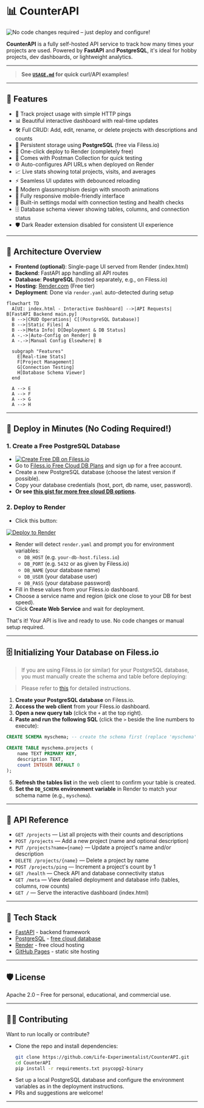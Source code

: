 # 📊 CounterAPI

![No code changes required – just deploy and configure!](https://img.shields.io/badge/No%20Code%20Changes-Just%20Deploy%20%26%20Configure-brightgreen)

**CounterAPI** is a fully self-hosted API service to track how many times your projects are used.
Powered by **FastAPI** and **PostgreSQL**, it's ideal for hobby projects, dev dashboards, or lightweight analytics.

---

> **See [`USAGE.md`](USAGE.md) for quick curl/API examples!**

---

## 🌟 Features

* 🔁 Track project usage with simple HTTP pings
* 📊 Beautiful interactive dashboard with real-time updates
* 🛠️ Full CRUD: Add, edit, rename, or delete projects with descriptions and counts
* 📂 Persistent storage using **PostgreSQL** (free via Filess.io)
* 🚀 One-click deploy to Render (completely free)
* 🧪 Comes with Postman Collection for quick testing
* 🌐 Auto-configures API URLs when deployed on Render
* 📈 Live stats showing total projects, visits, and averages
* ⚡ Seamless UI updates with debounced reloading
* 🎨 Modern glassmorphism design with smooth animations
* 📱 Fully responsive mobile-friendly interface
* 🔧 Built-in settings modal with connection testing and health checks
* 🗄️ Database schema viewer showing tables, columns, and connection status
* 🛡️ Dark Reader extension disabled for consistent UI experience

---

## 🧐 Architecture Overview

* **Frontend (optional)**: Single-page UI served from Render (index.html)
* **Backend**: FastAPI app handling all API routes
* **Database**: **PostgreSQL** (hosted separately, e.g., on Filess.io)
* **Hosting**: [Render.com](https://render.com) (Free tier)
* **Deployment**: Done via `render.yaml` auto-detected during setup

```mermaid
flowchart TD
  A[UI: index.html - Interactive Dashboard] -->|API Requests| B[FastAPI Backend main.py]
  B -->|CRUD Operations| C[(PostgreSQL Database)]
  B -->|Static Files| A
  B -->|Meta Info| D[Deployment & DB Status]
  A -.->|Auto-Config on Render| B
  A -.->|Manual Config Elsewhere| B

  subgraph "Features"
    E[Real-time Stats]
    F[Project Management]
    G[Connection Testing]
    H[Database Schema Viewer]
  end

  A --> E
  A --> F
  A --> G
  A --> H
```

---

## 🚀 Deploy in Minutes (No Coding Required!)

### 1. Create a Free PostgreSQL Database

- [![Create Free DB on Filess.io](https://img.shields.io/badge/Create%20Free%20DB-Filess.io-blue?logo=postgresql)](https://filess.io/)
- Go to [Filess.io Free Cloud DB Plans](https://filess.io/) and sign up for a free account.
- Create a new PostgreSQL database (choose the latest version if possible).
- Copy your database credentials (host, port, db name, user, password).
- **Or see [this gist for more free cloud DB options](https://gist.github.com/bmaupin/0ce79806467804fdbbf8761970511b8c).**

### 2. Deploy to Render

- Click this button:

[![Deploy to Render](https://render.com/images/deploy-to-render-button.svg)](https://render.com/deploy?repo=https://github.com/Life-Experimentalist/CounterAPI)

- Render will detect `render.yaml` and prompt you for environment variables:
    - `DB_HOST` (e.g. `your-db-host.filess.io`)
    - `DB_PORT` (e.g. `5432` or as given by Filess.io)
    - `DB_NAME` (your database name)
    - `DB_USER` (your database user)
    - `DB_PASS` (your database password)
- Fill in these values from your Filess.io dashboard.
- Choose a service name and region (pick one close to your DB for best speed).
- Click **Create Web Service** and wait for deployment.

That's it! Your API is live and ready to use. No code changes or manual setup required.

---

## 🗄️ Initializing Your Database on Filess.io

> If you are using Filess.io (or similar) for your PostgreSQL database, you must manually create the schema and table before deploying:

> Please refer to [this](https://support.filess.io/hc/wiki/articles/1710108465-how-to-create-a-table-in-postgre_sql-with-web-client) for detailed instructions.

1. **Create your PostgreSQL database** on Filess.io.
2. **Access the web client** from your Filess.io dashboard.
3. **Open a new query tab** (click the `+` at the top right).
4. **Paste and run the following SQL** (click the `>` beside the line numbers to execute):

```sql
CREATE SCHEMA myschema; -- create the schema first (replace 'myschema' with your schema name if desired)

CREATE TABLE myschema.projects (
    name TEXT PRIMARY KEY,
    description TEXT,
    count INTEGER DEFAULT 0
);
```

5. **Refresh the tables list** in the web client to confirm your table is created.
6. **Set the `DB_SCHEMA` environment variable** in Render to match your schema name (e.g., `myschema`).

---

## 📡 API Reference

- `GET /projects` — List all projects with their counts and descriptions
- `POST /projects` — Add a new project (name and optional description)
- `PUT /projects?name={name}` — Update a project's name and/or description
- `DELETE /projects/{name}` — Delete a project by name
- `POST /projects/ping` — Increment a project's count by 1
- `GET /health` — Check API and database connectivity status
- `GET /meta` — View detailed deployment and database info (tables, columns, row counts)
- `GET /` — Serve the interactive dashboard (index.html)

---

## 🧩 Tech Stack

* [FastAPI](https://fastapi.tiangolo.com/) - backend framework
* [PostgreSQL](https://www.postgresql.org/) - [free cloud database](https://www.filess.io)
* [Render](https://render.com/) - free cloud hosting
* [GitHub Pages](https://pages.github.com/) - static site hosting

---

## 🛡️ License

Apache 2.0 – Free for personal, educational, and commercial use.

---

## 🙋‍♀️ Contributing

Want to run locally or contribute?

- Clone the repo and install dependencies:
  ```bash
  git clone https://github.com/Life-Experimentalist/CounterAPI.git
  cd CounterAPI
  pip install -r requirements.txt psycopg2-binary
  ```
- Set up a local PostgreSQL database and configure the environment variables as in the deployment instructions.
- PRs and suggestions are welcome!

---
